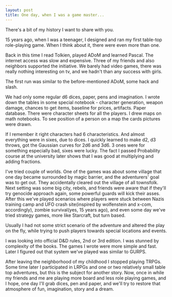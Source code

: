 ```yaml
---
layout: post
title: One day, when I was a game master...
---
```


There's a bit of my history I want to share with you.

15 years ago, when I was a teenager, I designed and ran my first table-top role-playing game. When I think about it, there were even more than one.

Back in this time I read Tolkien, played ADoM and learned Pascal. The internet access was slow and expensive. Three of my friends and also neighbors supported the initiative. We barely had video games, there was really nothing interesting on tv, and we hadn't than any success with girls.

The first run was similar to the before-mentioned ADoM, some hack and slash.

We had only some regular d6 dices, paper, pens and imagination. I wrote down the tables in some special notebook - character generation, weapon damage, chances to get items, baseline for prices, artifacts. Paper database. There were character sheets for all the players. I drew maps on math notebooks. To see position of a person on a map the cards pictures were drawn.

If I remember it right characters had 6 characteristics. And almost everything were in sixes, due to dices. I quickly learned to make d2, d3 throws, got the Gaussian curves for 2d6 and 3d6. 3 ones were for something especially bad, sixes were lucky. The fact I passed Probability course at the university later shows that I was good at multiplying and adding fractions.

I've tried couple of worlds. One of the games was about some village that one day became surrounded by magic barrier, and the adventurers' goal was to get out. They accidentally cleared out the village of all townsfolk. Next setting was some big city, rebels, and friends were aware that if they'll try genocide approach again, some powerful guards will kick their asses. After this we've played scenarios where players were stuck between Nazis  training camp and UFO crash site(inspired by wolfenstein and x-com, accordingly), zombie survival(yes, 15 years ago), and even some day we've tried strategy games, more like Starcraft, but turn based.

Usually I had not some strict scenario of the adventure and altered the play on the fly, while trying to push players towards special locations and events.

I was looking into official D&D rules, 2nd or 3rd edition. I was stunned by complexity of the books. The games I wrote were more simple and fast. Later I figured out that system we've played was similar to GURPS.

After leaving the neighborhood of my childhood I stopped playing TRPGs. Some time later I participated in LRPGs and one or two relatively small table top adventures, but this is the subject for another story. Now, once in while my friends and me are playing more board and less role playing games, and I hope, one day I'll grab dices, pen and paper, and we'll try to restore that atmosphere of fun, imagination, story and a dream.
